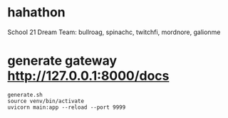 # hahathon
School 21 Dream Team: bullroag, spinachc, twitchfi, mordnore, galionme


# generate gateway http://127.0.0.1:8000/docs
    generate.sh
    source venv/bin/activate
    uvicorn main:app --reload --port 9999
